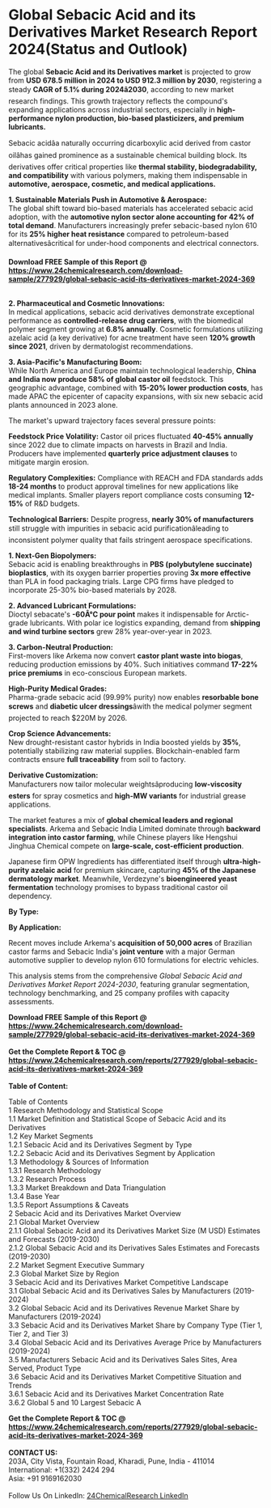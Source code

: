 <h1>Global Sebacic Acid and its Derivatives Market Research Report 2024(Status and Outlook)</h1><p>The global <strong>Sebacic Acid and its Derivatives market</strong> is projected to grow from <strong>USD 678.5 million in 2024 to USD 912.3 million by 2030</strong>, registering a steady <strong>CAGR of 5.1% during 2024â2030</strong>, according to new market research findings. This growth trajectory reflects the compound's expanding applications across industrial sectors, especially in <strong>high-performance nylon production, bio-based plasticizers, and premium lubricants. </strong></p><p>Sebacic acidâa naturally occurring dicarboxylic acid derived from castor oilâhas gained prominence as a sustainable chemical building block. Its derivatives offer critical properties like <strong>thermal stability, biodegradability, and compatibility</strong> with various polymers, making them indispensable in <strong>automotive, aerospace, cosmetic, and medical applications.</strong></p><p><strong>1. Sustainable Materials Push in Automotive &amp; Aerospace:</strong><br>
The global shift toward bio-based materials has accelerated sebacic acid adoption, with the <strong>automotive nylon sector alone accounting for 42% of total demand</strong>. Manufacturers increasingly prefer sebacic-based nylon 610 for its <strong>25% higher heat resistance</strong> compared to petroleum-based alternativesâcritical for under-hood components and electrical connectors.</p><div><b>Download FREE Sample of this Report @ 
            <a href="https://www.24chemicalresearch.com/download-sample/277929/global-sebacic-acid-its-derivatives-market-2024-369">
            https://www.24chemicalresearch.com/download-sample/277929/global-sebacic-acid-its-derivatives-market-2024-369</a></b></div><br><p><strong>2. Pharmaceutical and Cosmetic Innovations:</strong><br>
In medical applications, sebacic acid derivatives demonstrate exceptional performance as <strong>controlled-release drug carriers</strong>, with the biomedical polymer segment growing at <strong>6.8% annually</strong>. Cosmetic formulations utilizing azelaic acid (a key derivative) for acne treatment have seen <strong>120% growth since 2021</strong>, driven by dermatologist recommendations.</p><p><strong>3. Asia-Pacific's Manufacturing Boom:</strong><br>
While North America and Europe maintain technological leadership, <strong>China and India now produce 58% of global castor oil</strong> feedstock. This geographic advantage, combined with <strong>15-20% lower production costs</strong>, has made APAC the epicenter of capacity expansions, with six new sebacic acid plants announced in 2023 alone.</p><p>The market's upward trajectory faces several pressure points:</p><p><strong>Feedstock Price Volatility:</strong> Castor oil prices fluctuated <strong>40-45% annually</strong> since 2022 due to climate impacts on harvests in Brazil and India. Producers have implemented <strong>quarterly price adjustment clauses</strong> to mitigate margin erosion.</p><p><strong>Regulatory Complexities:</strong> Compliance with REACH and FDA standards adds <strong>18-24 months</strong> to product approval timelines for new applications like medical implants. Smaller players report compliance costs consuming <strong>12-15%</strong> of R&amp;D budgets.</p><p><strong>Technological Barriers:</strong> Despite progress, <strong>nearly 30% of manufacturers</strong> still struggle with impurities in sebacic acid purificationâleading to inconsistent polymer quality that fails stringent aerospace specifications.</p><p><strong>1. Next-Gen Biopolymers:</strong><br>
Sebacic acid is enabling breakthroughs in <strong>PBS (polybutylene succinate) bioplastics</strong>, with its oxygen barrier properties proving <strong>3x more effective</strong> than PLA in food packaging trials. Large CPG firms have pledged to incorporate 25-30% bio-based materials by 2028.</p><p><strong>2. Advanced Lubricant Formulations:</strong><br>
Dioctyl sebacate's <strong>-60Â°C pour point</strong> makes it indispensable for Arctic-grade lubricants. With polar ice logistics expanding, demand from <strong>shipping and wind turbine sectors</strong> grew 28% year-over-year in 2023.</p><p><strong>3. Carbon-Neutral Production:</strong><br>
First-movers like Arkema now convert <strong>castor plant waste into biogas</strong>, reducing production emissions by 40%. Such initiatives command <strong>17-22% price premiums</strong> in eco-conscious European markets.</p><p><strong>High-Purity Medical Grades:</strong><br>
	Pharma-grade sebacic acid (99.99% purity) now enables <strong>resorbable bone screws</strong> and <strong>diabetic ulcer dressings</strong>âwith the medical polymer segment projected to reach $220M by 2026.</p><p><strong>Crop Science Advancements:</strong><br>
	New drought-resistant castor hybrids in India boosted yields by <strong>35%</strong>, potentially stabilizing raw material supplies. Blockchain-enabled farm contracts ensure <strong>full traceability</strong> from soil to factory.</p><p><strong>Derivative Customization:</strong><br>
	Manufacturers now tailor molecular weightsâproducing <strong>low-viscosity esters</strong> for spray cosmetics and <strong>high-MW variants</strong> for industrial grease applications.</p><p>The market features a mix of <strong>global chemical leaders and regional specialists</strong>. Arkema and Sebacic India Limited dominate through <strong>backward integration into castor farming</strong>, while Chinese players like Hengshui Jinghua Chemical compete on <strong>large-scale, cost-efficient production</strong>.</p><p>Japanese firm OPW Ingredients has differentiated itself through <strong>ultra-high-purity azelaic acid</strong> for premium skincare, capturing <strong>45% of the Japanese dermatology market</strong>. Meanwhile, Verdezyne's <strong>bioengineered yeast fermentation</strong> technology promises to bypass traditional castor oil dependency.</p><p><strong>By Type:</strong></p><p><strong>By Application:</strong></p><p>Recent moves include Arkema's <strong>acquisition of 50,000 acres</strong> of Brazilian castor farms and Sebacic India's <strong>joint venture</strong> with a major German automotive supplier to develop nylon 610 formulations for electric vehicles.</p><p>This analysis stems from the comprehensive <em>Global Sebacic Acid and Derivatives Market Report 2024-2030</em>, featuring granular segmentation, technology benchmarking, and 25 company profiles with capacity assessments.</p><div><b>Download FREE Sample of this Report @ 
            <a href="https://www.24chemicalresearch.com/download-sample/277929/global-sebacic-acid-its-derivatives-market-2024-369">
            https://www.24chemicalresearch.com/download-sample/277929/global-sebacic-acid-its-derivatives-market-2024-369</a></b></div><br><div><b>Get the Complete Report & TOC @ 
            <a href="https://www.24chemicalresearch.com/reports/277929/global-sebacic-acid-its-derivatives-market-2024-369">
            https://www.24chemicalresearch.com/reports/277929/global-sebacic-acid-its-derivatives-market-2024-369</a></b></div><br>
            <b>Table of Content:</b><p>Table of Contents<br />
1 Research Methodology and Statistical Scope<br />
1.1 Market Definition and Statistical Scope of Sebacic Acid and its Derivatives<br />
1.2 Key Market Segments<br />
1.2.1 Sebacic Acid and its Derivatives Segment by Type<br />
1.2.2 Sebacic Acid and its Derivatives Segment by Application<br />
1.3 Methodology & Sources of Information<br />
1.3.1 Research Methodology<br />
1.3.2 Research Process<br />
1.3.3 Market Breakdown and Data Triangulation<br />
1.3.4 Base Year<br />
1.3.5 Report Assumptions & Caveats<br />
2 Sebacic Acid and its Derivatives Market Overview<br />
2.1 Global Market Overview<br />
2.1.1 Global Sebacic Acid and its Derivatives Market Size (M USD) Estimates and Forecasts (2019-2030)<br />
2.1.2 Global Sebacic Acid and its Derivatives Sales Estimates and Forecasts (2019-2030)<br />
2.2 Market Segment Executive Summary<br />
2.3 Global Market Size by Region<br />
3 Sebacic Acid and its Derivatives Market Competitive Landscape<br />
3.1 Global Sebacic Acid and its Derivatives Sales by Manufacturers (2019-2024)<br />
3.2 Global Sebacic Acid and its Derivatives Revenue Market Share by Manufacturers (2019-2024)<br />
3.3 Sebacic Acid and its Derivatives Market Share by Company Type (Tier 1, Tier 2, and Tier 3)<br />
3.4 Global Sebacic Acid and its Derivatives Average Price by Manufacturers (2019-2024)<br />
3.5 Manufacturers Sebacic Acid and its Derivatives Sales Sites, Area Served, Product Type<br />
3.6 Sebacic Acid and its Derivatives Market Competitive Situation and Trends<br />
3.6.1 Sebacic Acid and its Derivatives Market Concentration Rate<br />
3.6.2 Global 5 and 10 Largest Sebacic A</p><div><b>Get the Complete Report & TOC @ 
            <a href="https://www.24chemicalresearch.com/reports/277929/global-sebacic-acid-its-derivatives-market-2024-369">
            https://www.24chemicalresearch.com/reports/277929/global-sebacic-acid-its-derivatives-market-2024-369</a></b></div><br><b>CONTACT US:</b><br>
            203A, City Vista, Fountain Road, Kharadi, Pune, India - 411014<br>
            International: +1(332) 2424 294<br>
            Asia: +91 9169162030 <br><br>
            Follow Us On LinkedIn: <a href="https://www.linkedin.com/company/24chemicalresearch/">24ChemicalResearch LinkedIn</a>